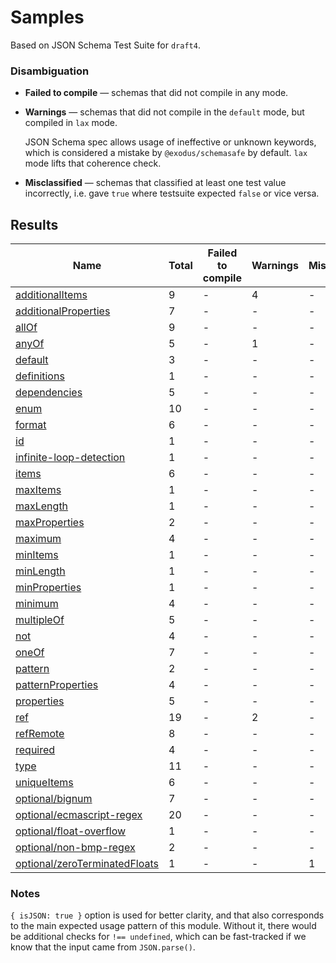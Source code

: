 # Samples

Based on JSON Schema Test Suite for `draft4`.


### Disambiguation

 * **Failed to compile** — schemas that did not compile in any mode.

 * **Warnings** — schemas that did not compile in the `default` mode, but compiled in `lax`
   mode.

   JSON Schema spec allows usage of ineffective or unknown keywords, which is considered a mistake
   by `@exodus/schemasafe` by default. `lax` mode lifts that coherence check.

 * **Misclassified** — schemas that classified at least one test value incorrectly, i.e. gave
   `true` where testsuite expected `false` or vice versa.

## Results

| Name                                                                | Total | Failed to compile | Warnings | Misclassified |
|---------------------------------------------------------------------|-------|-------------------|----------|---------------|
| [additionalItems](./additionalItems.md)                             | 9     | -                 | 4        | -             |
| [additionalProperties](./additionalProperties.md)                   | 7     | -                 | -        | -             |
| [allOf](./allOf.md)                                                 | 9     | -                 | -        | -             |
| [anyOf](./anyOf.md)                                                 | 5     | -                 | 1        | -             |
| [default](./default.md)                                             | 3     | -                 | -        | -             |
| [definitions](./definitions.md)                                     | 1     | -                 | -        | -             |
| [dependencies](./dependencies.md)                                   | 5     | -                 | -        | -             |
| [enum](./enum.md)                                                   | 10    | -                 | -        | -             |
| [format](./format.md)                                               | 6     | -                 | -        | -             |
| [id](./id.md)                                                       | 1     | -                 | -        | -             |
| [infinite-loop-detection](./infinite-loop-detection.md)             | 1     | -                 | -        | -             |
| [items](./items.md)                                                 | 6     | -                 | -        | -             |
| [maxItems](./maxItems.md)                                           | 1     | -                 | -        | -             |
| [maxLength](./maxLength.md)                                         | 1     | -                 | -        | -             |
| [maxProperties](./maxProperties.md)                                 | 2     | -                 | -        | -             |
| [maximum](./maximum.md)                                             | 4     | -                 | -        | -             |
| [minItems](./minItems.md)                                           | 1     | -                 | -        | -             |
| [minLength](./minLength.md)                                         | 1     | -                 | -        | -             |
| [minProperties](./minProperties.md)                                 | 1     | -                 | -        | -             |
| [minimum](./minimum.md)                                             | 4     | -                 | -        | -             |
| [multipleOf](./multipleOf.md)                                       | 5     | -                 | -        | -             |
| [not](./not.md)                                                     | 4     | -                 | -        | -             |
| [oneOf](./oneOf.md)                                                 | 7     | -                 | -        | -             |
| [pattern](./pattern.md)                                             | 2     | -                 | -        | -             |
| [patternProperties](./patternProperties.md)                         | 4     | -                 | -        | -             |
| [properties](./properties.md)                                       | 5     | -                 | -        | -             |
| [ref](./ref.md)                                                     | 19    | -                 | 2        | -             |
| [refRemote](./refRemote.md)                                         | 8     | -                 | -        | -             |
| [required](./required.md)                                           | 4     | -                 | -        | -             |
| [type](./type.md)                                                   | 11    | -                 | -        | -             |
| [uniqueItems](./uniqueItems.md)                                     | 6     | -                 | -        | -             |
| [optional/bignum](./optional-bignum.md)                             | 7     | -                 | -        | -             |
| [optional/ecmascript-regex](./optional-ecmascript-regex.md)         | 20    | -                 | -        | -             |
| [optional/float-overflow](./optional-float-overflow.md)             | 1     | -                 | -        | -             |
| [optional/non-bmp-regex](./optional-non-bmp-regex.md)               | 2     | -                 | -        | -             |
| [optional/zeroTerminatedFloats](./optional-zeroTerminatedFloats.md) | 1     | -                 | -        | 1             |

### Notes

`{ isJSON: true }` option is used for better clarity, and that also corresponds to the main
expected usage pattern of this module. Without it, there would be additional checks for
`!== undefined`, which can be fast-tracked if we know that the input came from `JSON.parse()`.

